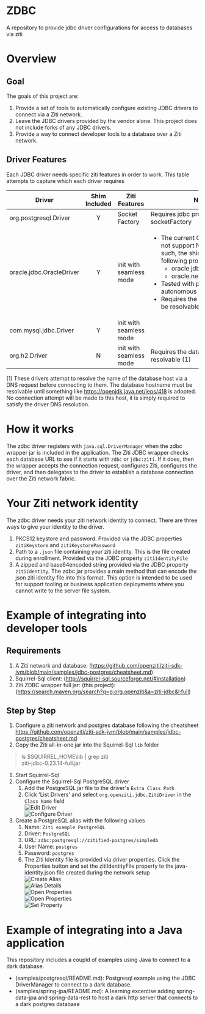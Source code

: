 # ZDBC
A repository to provide jdbc driver configurations for access to databases via ziti

# Overview
## Goal
The goals of this project are:

1. Provide a set of tools to automatically configure existing JDBC drivers to connect via a Ziti network.
1. Leave the JDBC drivers provided by the vendor alone. This project does not include forks of any JDBC drivers.
1. Provide a way to connect developer tools to a database over a Ziti network.

## Driver Features
Each JDBC driver needs specific ziti features in order to work. This table attempts to capture which each driver requires

| Driver | Shim Included | Ziti Features | Notes |
| ------ | :------------:| ------------- | ----- |
| org.postgresql.Driver | Y | Socket Factory | Requires jdbc property socketFactory |
| oracle.jdbc.OracleDriver | Y | init with seamless mode | <ul><li>The current Oracle shim does not support NIO or OOB. As such, the shim will set the following property values <ul><li>oracle.jdbc.javaNetNio=false</li><li>oracle.net.disableOob=false</li></ul></li><li>Tested with public and private autonomous databases</li><li>Requires the database host to be resolvable (1)</li></ul> |
| com.mysql.jdbc.Driver | Y | init with seamless mode | |
| org.h2.Driver | N | init with seamless mode | Requires the database host to be resolvable (1) |

(1) These drivers attempt to resolve the name of the database host via a DNS request before connecting to them. The database hostname must be resolvable until something like <https://openjdk.java.net/jeps/418> is adopted. No connection attempt will be made to this host, it is simply required to satisfy the driver DNS resolution.

# How it works
The zdbc driver registers with `java.sql.DriverManager` when the zdbc wrapper jar is included in the application. The Ziti JDBC wrapper checks each database URL to see if it starts with `zdbc` or `jdbc:ziti`. If it does, then the wrapper accepts the connection request, configures Ziti,  configures the driver,  and then delegates to the driver to establish a database connection over the Ziti network fabric.

# Your Ziti network identity
The zdbc driver needs your ziti network identity to connect. There are three ways to give your identity to the driver.
1. PKCS12 keystore and password. Provided via the JDBC properties `zitiKeystore` and `zitiKeystorePassword`
1. Path to a `.json` file containing your ziti identity. This is the file created during enrollment. Provided via the JDBC property `zitiIdentityFile`
1. A zipped and base64encoded string provided via the JDBC property `zitiIdentity`. The zdbc jar provides a main method that can encode the json ziti identity file into this format. This option is intended to be used for support tooling or business application deployments where you cannot write to the server file system.

# Example of integrating into developer tools
## Requirements
1. A Ziti network and database: (https://github.com/openziti/ziti-sdk-jvm/blob/main/samples/jdbc-postgres/cheatsheet.md) 
1. Squirrel-Sql client: (http://squirrel-sql.sourceforge.net/#installation)
1. Ziti ZDBC wrapper full jar: (this project): (https://search.maven.org/search?q=g:org.openziti&a=ziti-jdbc&l:full)

## Step by Step
1. Configure a ziti network and postgres database following the cheatsheet <https://github.com/openziti/ziti-sdk-jvm/blob/main/samples/jdbc-postgres/cheatsheet.md> 
1. Copy the Ziti all-in-one jar into the Squirrel-Sql `lib` folder

> ls $SQUIRREL_HOME\lib | grep ziti <br>
  ziti-jdbc-0.23.14-full.jar

1. Start Squirrel-Sql
1. Configure the Squirrel-Sql PostgreSQL driver
    1. Add the PostgreSQL jar file to the driver's `Extra Class Path`
    1. Click 'List Drivers' and select `org.openziti.jdbc.ZitiDriver` in the `Class Name` field
    <br>![Edit Driver](images/Driver-Edit.png)
    <br>![Configure Driver](images/Driver-Details.png)
1. Create a PostgreSQL alias with the following values
    1. Name: `Ziti example PostgreSQL`
    1. Driver: `PostgreSQL`
    1. URL: `zdbc:postgresql://zitified-postgres/simpledb`
    1. User Name: `postgres`
    1. Password: `postgres`
    1. The Ziti Identity file is provided via driver properties.  Click the Properties button and set the zitiIdentityFile property to the java-identity.json file created during the network setup
    <br>![Create Alias](images/Alias-Create.png)
    <br>![Alias Details](images/Alias-Details.png)
    <br>![Open Properties](images/Alias-OpenProps.png)
    <br>![Open Properties](images/Alias-SelectProps.png)
    <br>![Set Property](images/Alias-SetProp.png)

# Example of integrating into a Java application
This repository includes a coupld of examples using Java to connect to a dark database.
* (samples/postgresql/README.md): Postgresql example using the JDBC DriverManager to connect to a dark database.
* (samples/spring-jpa/README.md): A learning excercise adding spring-data-jpa and spring-data-rest to host a dark http server that connects to a dark postgres database
